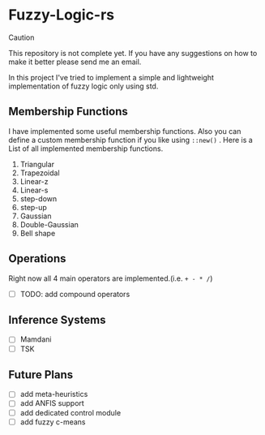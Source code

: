 # Fuzzy-Logic-rs

> [!CAUTION]
> This repository is not complete yet. If you have any suggestions on how to make it better please send me an email.

In this project I've tried to implement a simple and lightweight implementation of fuzzy logic only using std.

## Membership Functions

I have implemented some useful membership functions. Also you can define a custom membership function if you like using `::new()` . Here is a List of all implemented membership functions.

1. Triangular
2. Trapezoidal
3. Linear-z
4. Linear-s
5. step-down
6. step-up
7. Gaussian
8. Double-Gaussian
9. Bell shape

## Operations

Right now all 4 main operators are implemented.(i.e. `+ - * /`)

* [ ] TODO: add compound operators

## Inference Systems

* [ ] Mamdani
* [ ] TSK

## Future Plans

* [ ] add meta-heuristics
* [ ] add ANFIS support
* [ ] add dedicated control module
* [ ] add fuzzy c-means

